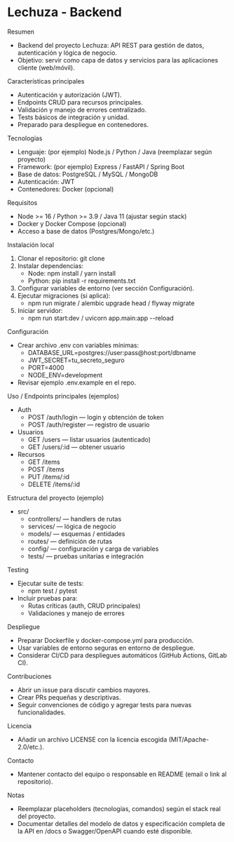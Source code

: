 # Lechuza - Backend

Resumen
- Backend del proyecto Lechuza: API REST para gestión de datos, autenticación y lógica de negocio.
- Objetivo: servir como capa de datos y servicios para las aplicaciones cliente (web/móvil).

Características principales
- Autenticación y autorización (JWT).
- Endpoints CRUD para recursos principales.
- Validación y manejo de errores centralizado.
- Tests básicos de integración y unidad.
- Preparado para despliegue en contenedores.

Tecnologías
- Lenguaje: (por ejemplo) Node.js / Python / Java (reemplazar según proyecto)
- Framework: (por ejemplo) Express / FastAPI / Spring Boot
- Base de datos: PostgreSQL / MySQL / MongoDB
- Autenticación: JWT
- Contenedores: Docker (opcional)

Requisitos
- Node >= 16 / Python >= 3.9 / Java 11 (ajustar según stack)
- Docker y Docker Compose (opcional)
- Acceso a base de datos (Postgres/Mongo/etc.)

Instalación local
1. Clonar el repositorio:
    git clone <repo-url>
2. Instalar dependencias:
    - Node: npm install / yarn install
    - Python: pip install -r requirements.txt
3. Configurar variables de entorno (ver sección Configuración).
4. Ejecutar migraciones (si aplica):
    - npm run migrate / alembic upgrade head / flyway migrate
5. Iniciar servidor:
    - npm run start:dev / uvicorn app.main:app --reload

Configuración
- Crear archivo .env con variables mínimas:
  - DATABASE_URL=postgres://user:pass@host:port/dbname
  - JWT_SECRET=tu_secreto_seguro
  - PORT=4000
  - NODE_ENV=development
- Revisar ejemplo .env.example en el repo.

Uso / Endpoints principales (ejemplos)
- Auth
  - POST /auth/login — login y obtención de token
  - POST /auth/register — registro de usuario
- Usuarios
  - GET /users — listar usuarios (autenticado)
  - GET /users/:id — obtener usuario
- Recursos
  - GET /items
  - POST /items
  - PUT /items/:id
  - DELETE /items/:id

Estructura del proyecto (ejemplo)
- src/
  - controllers/ — handlers de rutas
  - services/ — lógica de negocio
  - models/ — esquemas / entidades
  - routes/ — definición de rutas
  - config/ — configuración y carga de variables
  - tests/ — pruebas unitarias e integración

Testing
- Ejecutar suite de tests:
  - npm test / pytest
- Incluir pruebas para:
  - Rutas críticas (auth, CRUD principales)
  - Validaciones y manejo de errores

Despliegue
- Preparar Dockerfile y docker-compose.yml para producción.
- Usar variables de entorno seguras en entorno de despliegue.
- Considerar CI/CD para despliegues automáticos (GitHub Actions, GitLab CI).

Contribuciones
- Abrir un issue para discutir cambios mayores.
- Crear PRs pequeñas y descriptivas.
- Seguir convenciones de código y agregar tests para nuevas funcionalidades.

Licencia
- Añadir un archivo LICENSE con la licencia escogida (MIT/Apache-2.0/etc.).

Contacto
- Mantener contacto del equipo o responsable en README (email o link al repositorio).

Notas
- Reemplazar placeholders (tecnologías, comandos) según el stack real del proyecto.
- Documentar detalles del modelo de datos y especificación completa de la API en /docs o Swagger/OpenAPI cuando esté disponible.
